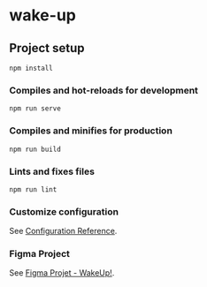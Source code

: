 # wake-up

## Project setup
```
npm install
```

### Compiles and hot-reloads for development
```
npm run serve
```

### Compiles and minifies for production
```
npm run build
```

### Lints and fixes files
```
npm run lint
```

### Customize configuration
See [Configuration Reference](https://cli.vuejs.org/config/).

### Figma Project
See [Figma Projet - WakeUp!](https://www.figma.com/file/5l2B3snXENVW49EK2wP4qM/WakeUp-Finished).
